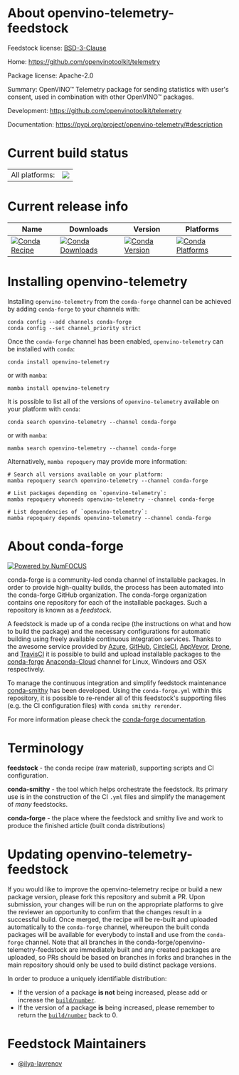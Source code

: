 About openvino-telemetry-feedstock
==================================

Feedstock license: [BSD-3-Clause](https://github.com/conda-forge/openvino-telemetry-feedstock/blob/main/LICENSE.txt)

Home: https://github.com/openvinotoolkit/telemetry

Package license: Apache-2.0

Summary: OpenVINO™ Telemetry package for sending statistics with user's consent, used in combination with other OpenVINO™ packages.

Development: https://github.com/openvinotoolkit/telemetry

Documentation: https://pypi.org/project/openvino-telemetry/#description

Current build status
====================


<table><tr><td>All platforms:</td>
    <td>
      <a href="https://dev.azure.com/conda-forge/feedstock-builds/_build/latest?definitionId=20042&branchName=main">
        <img src="https://dev.azure.com/conda-forge/feedstock-builds/_apis/build/status/openvino-telemetry-feedstock?branchName=main">
      </a>
    </td>
  </tr>
</table>

Current release info
====================

| Name | Downloads | Version | Platforms |
| --- | --- | --- | --- |
| [![Conda Recipe](https://img.shields.io/badge/recipe-openvino--telemetry-green.svg)](https://anaconda.org/conda-forge/openvino-telemetry) | [![Conda Downloads](https://img.shields.io/conda/dn/conda-forge/openvino-telemetry.svg)](https://anaconda.org/conda-forge/openvino-telemetry) | [![Conda Version](https://img.shields.io/conda/vn/conda-forge/openvino-telemetry.svg)](https://anaconda.org/conda-forge/openvino-telemetry) | [![Conda Platforms](https://img.shields.io/conda/pn/conda-forge/openvino-telemetry.svg)](https://anaconda.org/conda-forge/openvino-telemetry) |

Installing openvino-telemetry
=============================

Installing `openvino-telemetry` from the `conda-forge` channel can be achieved by adding `conda-forge` to your channels with:

```
conda config --add channels conda-forge
conda config --set channel_priority strict
```

Once the `conda-forge` channel has been enabled, `openvino-telemetry` can be installed with `conda`:

```
conda install openvino-telemetry
```

or with `mamba`:

```
mamba install openvino-telemetry
```

It is possible to list all of the versions of `openvino-telemetry` available on your platform with `conda`:

```
conda search openvino-telemetry --channel conda-forge
```

or with `mamba`:

```
mamba search openvino-telemetry --channel conda-forge
```

Alternatively, `mamba repoquery` may provide more information:

```
# Search all versions available on your platform:
mamba repoquery search openvino-telemetry --channel conda-forge

# List packages depending on `openvino-telemetry`:
mamba repoquery whoneeds openvino-telemetry --channel conda-forge

# List dependencies of `openvino-telemetry`:
mamba repoquery depends openvino-telemetry --channel conda-forge
```


About conda-forge
=================

[![Powered by
NumFOCUS](https://img.shields.io/badge/powered%20by-NumFOCUS-orange.svg?style=flat&colorA=E1523D&colorB=007D8A)](https://numfocus.org)

conda-forge is a community-led conda channel of installable packages.
In order to provide high-quality builds, the process has been automated into the
conda-forge GitHub organization. The conda-forge organization contains one repository
for each of the installable packages. Such a repository is known as a *feedstock*.

A feedstock is made up of a conda recipe (the instructions on what and how to build
the package) and the necessary configurations for automatic building using freely
available continuous integration services. Thanks to the awesome service provided by
[Azure](https://azure.microsoft.com/en-us/services/devops/), [GitHub](https://github.com/),
[CircleCI](https://circleci.com/), [AppVeyor](https://www.appveyor.com/),
[Drone](https://cloud.drone.io/welcome), and [TravisCI](https://travis-ci.com/)
it is possible to build and upload installable packages to the
[conda-forge](https://anaconda.org/conda-forge) [Anaconda-Cloud](https://anaconda.org/)
channel for Linux, Windows and OSX respectively.

To manage the continuous integration and simplify feedstock maintenance
[conda-smithy](https://github.com/conda-forge/conda-smithy) has been developed.
Using the ``conda-forge.yml`` within this repository, it is possible to re-render all of
this feedstock's supporting files (e.g. the CI configuration files) with ``conda smithy rerender``.

For more information please check the [conda-forge documentation](https://conda-forge.org/docs/).

Terminology
===========

**feedstock** - the conda recipe (raw material), supporting scripts and CI configuration.

**conda-smithy** - the tool which helps orchestrate the feedstock.
                   Its primary use is in the construction of the CI ``.yml`` files
                   and simplify the management of *many* feedstocks.

**conda-forge** - the place where the feedstock and smithy live and work to
                  produce the finished article (built conda distributions)


Updating openvino-telemetry-feedstock
=====================================

If you would like to improve the openvino-telemetry recipe or build a new
package version, please fork this repository and submit a PR. Upon submission,
your changes will be run on the appropriate platforms to give the reviewer an
opportunity to confirm that the changes result in a successful build. Once
merged, the recipe will be re-built and uploaded automatically to the
`conda-forge` channel, whereupon the built conda packages will be available for
everybody to install and use from the `conda-forge` channel.
Note that all branches in the conda-forge/openvino-telemetry-feedstock are
immediately built and any created packages are uploaded, so PRs should be based
on branches in forks and branches in the main repository should only be used to
build distinct package versions.

In order to produce a uniquely identifiable distribution:
 * If the version of a package **is not** being increased, please add or increase
   the [``build/number``](https://docs.conda.io/projects/conda-build/en/latest/resources/define-metadata.html#build-number-and-string).
 * If the version of a package **is** being increased, please remember to return
   the [``build/number``](https://docs.conda.io/projects/conda-build/en/latest/resources/define-metadata.html#build-number-and-string)
   back to 0.

Feedstock Maintainers
=====================

* [@ilya-lavrenov](https://github.com/ilya-lavrenov/)

